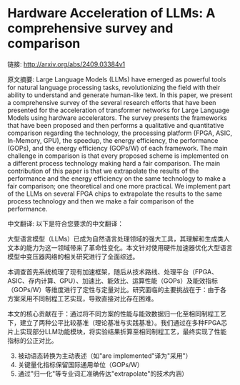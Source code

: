 # Hardware Acceleration of LLMs: A comprehensive survey and comparison

链接: http://arxiv.org/abs/2409.03384v1

原文摘要:
Large Language Models (LLMs) have emerged as powerful tools for natural
language processing tasks, revolutionizing the field with their ability to
understand and generate human-like text. In this paper, we present a
comprehensive survey of the several research efforts that have been presented
for the acceleration of transformer networks for Large Language Models using
hardware accelerators.
  The survey presents the frameworks that have been proposed and then performs
a qualitative and quantitative comparison regarding the technology, the
processing platform (FPGA, ASIC, In-Memory, GPU), the speedup, the energy
efficiency, the performance (GOPs), and the energy efficiency (GOPs/W) of each
framework. The main challenge in comparison is that every proposed scheme is
implemented on a different process technology making hard a fair comparison.
The main contribution of this paper is that we extrapolate the results of the
performance and the energy efficiency on the same technology to make a fair
comparison; one theoretical and one more practical. We implement part of the
LLMs on several FPGA chips to extrapolate the results to the same process
technology and then we make a fair comparison of the performance.

中文翻译:
以下是符合您要求的中文翻译：

大型语言模型（LLMs）已成为自然语言处理领域的强大工具，其理解和生成类人文本的能力为这一领域带来了革命性变化。本文针对使用硬件加速器优化大型语言模型中变压器网络的相关研究进行了全面综述。

本调查首先系统梳理了现有加速框架，随后从技术路线、处理平台（FPGA、ASIC、存内计算、GPU）、加速比、能效比、运算性能（GOPs）及能效指标（GOPs/W）等维度进行了定性与定量对比。研究面临的主要挑战在于：由于各方案采用不同制程工艺实现，导致直接对比存在困难。

本文的核心贡献在于：通过将不同方案的性能与能效数据归一化至相同制程工艺下，建立了两种公平比较基准（理论基准与实践基准）。我们通过在多种FPGA芯片上实现部分LLM功能模块，将实验结果折算至相同制程工艺，最终实现了性能指标的公正对比。


3. 被动语态转换为主动表述（如"are implemented"译为"采用"）
4. 关键量化指标保留国际通用单位（GOPs/W）
5. 通过"归一化"等专业词汇准确传达"extrapolate"的技术内涵）
